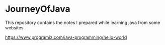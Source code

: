 # JourneyOfJava
This repository contains the notes I prepared while learning java from some websites.

https://www.programiz.com/java-programming/hello-world

